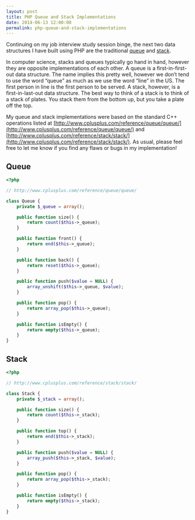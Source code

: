 ```yaml
---
layout: post
title: PHP Queue and Stack Implementations
date: 2014-06-13 12:00:00
permalink: php-queue-and-stack-implementations
---
```

Continuing on my job interview study session binge, the next two data structures I have built using PHP are the traditional [queue](https://en.wikipedia.org/wiki/Queue_(abstract_data_type)) and [stack](https://en.wikipedia.org/wiki/Stack_(data_structure)).

In computer science, stacks and queues typically go hand in hand, however they are opposite implementations of each other. A queue is a first-in-first-out data structure. The name implies this pretty well, however we don’t tend to use the word “queue” as much as we use the word “line” in the US. The first person in line is the first person to be served. A stack, however, is a first-in-last-out data structure. The best way to think of a stack is to think of a stack of plates. You stack them from the bottom up, but you take a plate off the top.

My queue and stack implementations were based on the standard C++ operations listed at [http://www.cplusplus.com/reference/queue/queue/](http://www.cplusplus.com/reference/queue/queue/) and [http://www.cplusplus.com/reference/stack/stack/](http://www.cplusplus.com/reference/stack/stack/). As usual, please feel free to let me know if you find any flaws or bugs in my implementation!

## Queue

```php
<?php

// http://www.cplusplus.com/reference/queue/queue/

class Queue {
	private $_queue = array();

	public function size() {
		return count($this->_queue);
	}

	public function front() {
		return end($this->_queue);
	}

	public function back() {
		return reset($this->_queue);
	}

	public function push($value = NULL) {
		array_unshift($this->_queue, $value);
	}

	public function pop() {
		return array_pop($this->_queue);
	}

	public function isEmpty() {
		return empty($this->_queue);
	}
}
```

## Stack

```php
<?php

// http://www.cplusplus.com/reference/stack/stack/

class Stack {
	private $_stack = array();

	public function size() {
		return count($this->_stack);
	}

	public function top() {
		return end($this->_stack);
	}

	public function push($value = NULL) {
		array_push($this->_stack, $value);
	}

	public function pop() {
		return array_pop($this->_stack);
	}

	public function isEmpty() {
		return empty($this->_stack);
	}
}
```